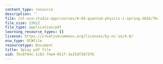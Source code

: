 ```yaml
---
content_type: resource
description: ''
file: /ol-ocw-studio-app/courses/8-04-quantum-physics-i-spring-2016/7bc6f94c1c8274a4051f3a15df267376_qP6y2edM6Ms.pdf
file_size: 22622
file_type: application/pdf
learning_resource_types: []
license: https://creativecommons.org/licenses/by-nc-sa/4.0/
ocw_type: OCWFile
resourcetype: Document
title: 3play pdf file
uid: 7bc6f94c-1c82-74a4-051f-3a15df267376
---
```

